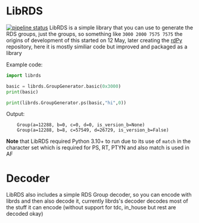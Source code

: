 # LibRDS
[![pipeline status](https://flerken.zapto.org:1115/kuba/librds/badges/main/pipeline.svg)](https://flerken.zapto.org:1115/kuba/librds/-/commits/main)
LibRDS is a simple library that you can use to generate the RDS groups, just the groups, so something like `3000 2000 7575 7575` the origins of development of this started on 12 May, later creating the [rdPy](https://github.com/KubaPro010/rdPy) repository, here it is mostly similiar code but improved and packaged as a library

Example code:
```python
import librds

basic = librds.GroupGenerator.basic(0x3000)
print(basic)

print(librds.GroupGenerator.ps(basic,"hi",0))
```

Output:
```
    Group(a=12288, b=0, c=0, d=0, is_version_b=None)
    Group(a=12288, b=8, c=57549, d=26729, is_version_b=False)
```

**Note** that LibRDS required Python 3.10+ to run due to its use of `match` in the character set which is required for PS, RT, PTYN and also match is used in AF

# Decoder
LibRDS also includes a simple RDS Group decoder, so you can encode with librds and then also decode it, currently librds's decoder decodes most of the stuff it can encode (without support for tdc, in_house but rest are decoded okay)